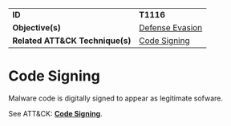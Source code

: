 |||
|---------|------------------------|
|**ID**|**T1116**|
|**Objective(s)**| [Defense Evasion](https://github.com/MBCProject/mbc-markdown/tree/master/defense-evasion)|
|**Related ATT&CK Technique(s)**|[Code Signing](https://attack.mitre.org/techniques/T1116)|


Code Signing
============
Malware code is digitally signed to appear as legitimate sofware. 

See ATT&CK: [**Code Signing**](https://attack.mitre.org/techniques/T1116).